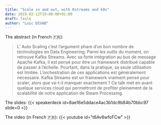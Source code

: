 ```yaml
---
title: "Scale in and out, with Kstreams and k8s"
date: 2019-02-12T19:00:00+01:00
draft: fasle
author: "Loïc DIVAD"
---
```


The abstract (in French 🇫🇷):
> L’ Auto Scaling c’est l’argument phare d’un bon nombre de technologies en Data Engineering. Parmi les outils du moment, on retrouve Kafka Streams. Avec sa forte intégration au bus de message Apache Kafka, il est pensé pour être un framework distribué capable de passer à l’échelle. Pourtant, dans la pratique, sa seule utilisation est limitée. L’orchestration de ces applications est généralement nécessaire. Kafka Streams est un framework vraiment pensé pour scaler, alors que va-t-il manquer exactement ? Ce talk met en avant quelque services cloud qui permettront de profiter pleinement de la scalabilité de notre application de Steam Processing.

The slides:
{{< speakerdeck id=8ae16e5ddace4ac3b1dc9b84b70bbc97 slide=0 >}}

The video (in French 🇫🇷):
{{< youtube id="t6Av8wfoFCw" >}}
